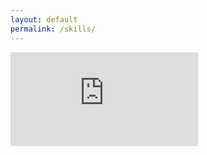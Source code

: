 ```yaml
---
layout: default
permalink: /skills/
---
```

<div class="container">
  <div class="row">
    <iframe class="embed-responsive-item" src="https://docs.google.com/forms/d/e/1FAIpQLScnfMYI6YrJaM5NuQ6vIwYUSQg8aZ2XCmKf2SQfE6p2OiyT4Q/viewform?embedded=true" frameborder="0" marginheight="0" marginwidth="0">Loading...</iframe>
  </div>
</div>
